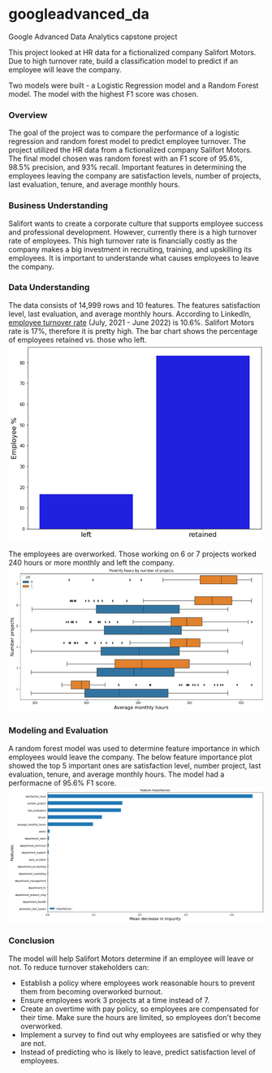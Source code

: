 # googleadvanced_da
Google Advanced Data Analytics capstone project

This project looked at HR data for  a fictionalized company Salifort Motors. Due to high turnover rate, build a classification model to predict if an employee will leave the company.

Two models were built - a Logistic Regression model and a Random Forest model. The model with the highest F1 score was chosen.

### Overview
The goal of the project was to compare the performance of a logistic regression and random forest model to predict employee turnover.
The project utilized the HR data from a fictionalized company Salifort Motors.
The final model chosen was random forest with an F1 score of 95.6%, 98.5% precision, and 93% recall.
Important features in determining the employees leaving the company are satisfaction levels, number of projects, last evaluation, tenure, and average monthly hours.

### Business Understanding
Salifort wants to create a corporate culture that supports employee success and professional development. However, currently there is a high turnover rate of employees. This high turnover rate is financially costly as the company makes a big investment in recruiting, training, and upskilling its employees. It is important to understande what causes employees to leave the company.

### Data Understanding
The data consists of 14,999 rows and 10 features. The features satisfaction level, last evaluation, and average monthly hours. 
According to LinkedIn, [employee turnover rate](https://www.linkedin.com/business/talent/blog/talent-strategy/industries-with-the-highest-turnover-rates) (July, 2021 - June 2022) is 10.6%. Salifort Motors rate is 17%, therefore it is pretty high. The bar chart shows the percentage of employees retained vs. those who left.
![Employee left and retained percentage](https://github.com/lhdatalab/googleadvanced_da/blob/main/Employee_percentage.png?raw=true)

The employees are overworked. Those working on 6 or 7 projects worked 240 hours or more monthly and left the company.
![Monthly hours by number of projects](https://github.com/lhdatalab/googleadvanced_da/blob/main/Boxplot_monthlyhours_numberprojects.png?raw=true)

### Modeling and Evaluation
A random forest model was used to determine feature importance in which employees would leave the company.
The below feature importance plot showed the top 5 important ones are satisfaction level, number project, last evaluation, tenure, and average monthly hours.
The model had  a performacne of 95.6% F1 score.
![Random forest feature importance](https://github.com/lhdatalab/googleadvanced_da/blob/main/Feature_importance.png?raw=true)

### Conclusion
The model will help Salifort Motors determine if an employee will leave or not.
To reduce turnover stakeholders can:
- Establish a policy where employees work reasonable hours to prevent them from becoming  overworked burnout.
- Ensure employees work 3 projects at a time instead of 7.
- Create an overtime with pay      policy, so employees are compensated for their time.  Make sure the hours are limited, so employees don't become overworked.
- Implement a survey to find out why employees are satisfied or why they are not.
- Instead of predicting who is likely to leave, predict satisfaction level of employees.

